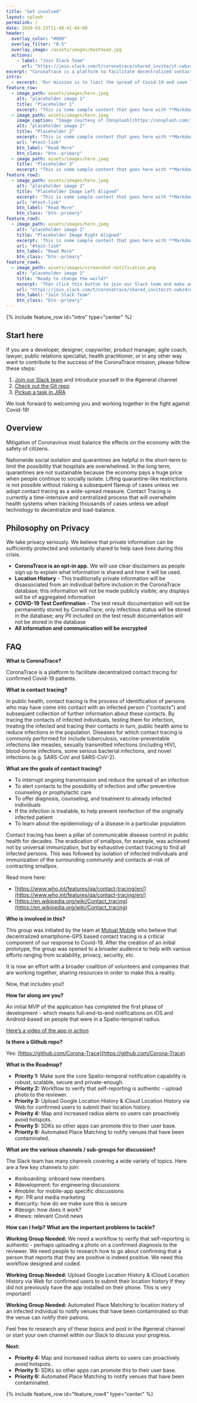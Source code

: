 ```yaml
---
title: "Get involved"
layout: splash
permalink: /
date: 2020-03-23T11:48:41-04:00
header:
  overlay_color: "#000"
  overlay_filter: "0.5"
  overlay_image: /assets/images/masthead.jpg
  actions:
    - label: "Join Slack Team"
      url: "https://join.slack.com/t/coronatrace/shared_invite/zt-cwbz4cdh-q2l7B~DlYNpxnjrn2zF23g"
excerpt: "CoronaTrace is a platform to facilitate decentralized contact tracing for confirmed Covid-19 patients."
intro: 
  - excerpt: 'Our mission is to limit the spread of Covid-19 and save lives by using decentralized contact-tracing using mobile phones and GPS. Prioritize saving lives over privacy.'
feature_row:
  - image_path: assets/images/hero.jpeg
    alt: "placeholder image 1"
    title: "Placeholder 1"
    excerpt: "This is some sample content that goes here with **Markdown** formatting."
  - image_path: assets/images/hero.jpeg
    image_caption: "Image courtesy of [Unsplash](https://unsplash.com/)"
    alt: "placeholder image 2"
    title: "Placeholder 2"
    excerpt: "This is some sample content that goes here with **Markdown** formatting."
    url: "#test-link"
    btn_label: "Read More"
    btn_class: "btn--primary"
  - image_path: assets/images/hero.jpeg
    title: "Placeholder 3"
    excerpt: "This is some sample content that goes here with **Markdown** formatting."
feature_row2:
  - image_path: assets/images/hero.jpeg
    alt: "placeholder image 2"
    title: "Placeholder Image Left Aligned"
    excerpt: 'This is some sample content that goes here with **Markdown** formatting. Left aligned with `type="left"`'
    url: "#test-link"
    btn_label: "Read More"
    btn_class: "btn--primary"
feature_row3:
  - image_path: assets/images/hero.jpeg
    alt: "placeholder image 2"
    title: "Placeholder Image Right Aligned"
    excerpt: 'This is some sample content that goes here with **Markdown** formatting. Right aligned with `type="right"`'
    url: "#test-link"
    btn_label: "Read More"
    btn_class: "btn--primary"
feature_row4:
  - image_path: assets/images/screenshot-notification.png
    alt: "placeholder image 2"
    title: "Ready to change the world?"
    excerpt: 'Then click this button to join our Slack team and make an impact on the world.'
    url: "https://join.slack.com/t/coronatrace/shared_invite/zt-cwbz4cdh-q2l7B~DlYNpxnjrn2zF23g"
    btn_label: "Join Slack Team"
    btn_class: "btn--primary"
---
```


{% include feature_row id="intro" type="center" %}

## Start here

If you are a developer, designer, copywriter, product manager, agile coach, lawyer, public relations specialist, health practitioner, or in any other way want to contribute to the success of the CoronaTrace mission, please follow these steps: 

1. [Join our Slack team](https://join.slack.com/t/coronatrace/shared_invite/zt-cwbz4cdh-q2l7B~DlYNpxnjrn2zF23g) and introduce yourself in the #general channel
2. [Check out the Git repo](https://github.com/Corona-Trace)
3. [Pickup a task in JIRA](https://coronatrace.atlassian.net/secure/RapidBoard.jspa?rapidView=1&projectKey=DEV&view=planning.nodetail&selectedIssue=DEV-2&issueLimit=100)

We look forward to welcoming you and working together in the fight against Covid-19!

## Overview

Mitigation of Coronavirus must balance the effects on the economy with the safety of citizens. 

Nationwide social isolation and quarantines are helpful in the short-term to limit the possibility that hospitals are overwhelmed. In the long term, quarantines are not sustainable because the economy pays a huge price when people continue to socially isolate. Lifting quarantine-like restrictions is not possible without risking a subsequent flareup of cases unless we adopt contact tracing as a wide-spread measure. Contact Tracing is currently a time-intensive and centralized process that will overwhelm health systems when tracking thousands of cases unless we adopt technology to decentralize and load-balance.

## Philosophy on Privacy 

We take privacy seriously. We believe that private information can be sufficiently protected and voluntarily shared to help save lives during this crisis. 

* **CoronaTrace is an opt-in app.** We will use clear disclaimers as people sign up to explain what information is shared and how it will be used.
* **Location History** - This traditionally private information will be disassociated from an individual before inclusion in the CoronaTrace database; this information will not be made publicly visible; any displays will be of aggregated information
* **COVID-19 Test Confirmation** - The test result documentation will not be permanently stored by CoronaTrace; only infectious status will be stored in the database; any PII included on the test result documentation will not be stored in the database
* **All information and communication will be encrypted**

## FAQ

**What is CoronaTrace?**

CoronaTrace is a platform to facilitate decentralized contact tracing for confirmed Covid-19 patients. 

**What is contact tracing?**

In public health, contact tracing is the process of identification of persons who may have come into contact with an infected person ("contacts") and subsequent collection of further information about these contacts. By tracing the contacts of infected individuals, testing them for infection, treating the infected and tracing their contacts in turn, public health aims to reduce infections in the population. Diseases for which contact tracing is commonly performed for include tuberculosis, vaccine-preventable infections like measles, sexually transmitted infections (including HIV), blood-borne infections, some serious bacterial infections, and novel infections (e.g. SARS-CoV and SARS-CoV-2).

**What are the goals of contact tracing?**

* To interrupt ongoing transmission and reduce the spread of an infection
* To alert contacts to the possibility of infection and offer preventive counseling or prophylactic care
* To offer diagnosis, counseling, and treatment to already infected individuals
* If the infection is treatable, to help prevent reinfection of the originally infected patient
* To learn about the epidemiology of a disease in a particular population

Contact tracing has been a pillar of communicable disease control in public health for decades. The eradication of smallpox, for example, was achieved not by universal immunization, but by exhaustive contact tracing to find all infected persons. This was followed by isolation of infected individuals and immunization of the surrounding community and contacts at-risk of contracting smallpox.

Read more here:
* [https://www.who.int/features/qa/contact-tracing/en/](https://www.who.int/features/qa/contact-tracing/en/)
* [https://en.wikipedia.org/wiki/Contact_tracing](https://en.wikipedia.org/wiki/Contact_tracing)

**Who is involved in this?**

This group was initiated by the team at [Mutual Mobile](https://mutualmobile.com/) who believe that decentralized smartphone-GPS based contact tracing is a critical component of our response to Covid-19. After the creation of an initial prototype, the group was opened to a broader audience to help with various efforts ranging from scalability, privacy, security, etc.

It is now an effort with a broader coalition of volunteers and companies that are working together, sharing resources in order to make this a reality. 

Now, that includes you!!

**How far along are you?**

An initial MVP of the application has completed the first phase of development - which means full-end-to-end notifications on iOS and Android-based on people that were in a Spatio-temporal radius. 

[Here’s a video of the app in action](
https://drive.google.com/file/d/1H4BAqJ4V9W_m6Y7GZ9W5veq-1wfFVxLW/view?usp=sharing)

**Is there a Github repo?**

Yes: [https://github.com/Corona-Trace](https://github.com/Corona-Trace)

**What is the Roadmap?**

* **Priority 1:** Make sure the core Spatio-temporal notification capability is robust, scalable, secure and private-enough. 
* **Priority 2:** Workflow to verify that self-reporting is authentic - upload photo to the reviewer. 
* **Priority 3:** Upload Google Location History & iCloud Location History via Web for confirmed users to submit their location history. 
* **Priority 4:** Map and increased radius alerts so users can proactively avoid hotspots. 
* **Priority 5:** SDKs so other apps can promote this to their user base. 
* **Priority 6:** Automated Place Matching to notify venues that have been contaminated. 

**What are the various channels / sub-groups for discussion?**

The Slack team has many channels covering a wide variety of topics. Here are a few key channels to join: 

* #onboarding: onboard new members
* #development: for engineering discussions
* #mobile: for mobile-app specific discussions
* #pr: PR and media marketing
* #security: how do we make sure this is secure
* #design: how does it work?
* #news: relevant Covid news

**How can I help? What are the important problems to tackle?**

**Working Group Needed:** 
We need a workflow to verify that self-reporting is authentic - perhaps uploading a photo on a confirmed diagnosis to the reviewer. We need people to research how to go about confirming that a person that reports that they are positive is indeed positive. We need this workflow designed and coded. 

**Working Group Needed:**
Upload Google Location History & iCloud Location History via Web for confirmed users to submit their location history if they did not previously have the app installed on their phone. 
This is very important!

**Working Group Needed:**
Automated Place Matching to location history of an infected individual to notify venues that have been contaminated so that the venue can notify their patrons. 

Feel free to research any of these topics and post in the #general channel or start your own channel within our Slack to discuss your progress. 

**Next:**
* **Priority 4:** Map and increased radius alerts so users can proactively avoid hotspots. 
* **Priority 5:** SDKs so other apps can promote this to their user base. 
* **Priority 6:** Automated Place Matching to notify venues that have been contaminated. 

{% include feature_row id="feature_row4" type="center" %}

<!-- 
{% include feature_row %}
{% include feature_row id="feature_row2" type="left" %}
{% include feature_row id="feature_row3" type="right" %}
 -->